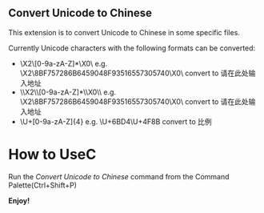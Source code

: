 ## Convert Unicode to Chinese
This extension is to convert Unicode to Chinese in some specific files.

Currently Unicode characters with the following formats can be converted:
- \\X2\\[0-9a-zA-Z]*\\X0\\  e.g. \X2\8BF757286B6459048F93516557305740\X0\ convert to 请在此处输入地址
- \\\\X2\\\\[0-9a-zA-Z]*\\\\X0\\\\  e.g. \\X2\\8BF757286B6459048F93516557305740\\X0\\ convert to 请在此处输入地址
- \\U\+[0-9a-zA-Z]{4}   e.g. \U+6BD4\U+4F8B convert to 比例

# How to UseC

Run the _Convert Unicode to Chinese_ command from the Command Palette(Ctrl+Shift+P)

**Enjoy!**
